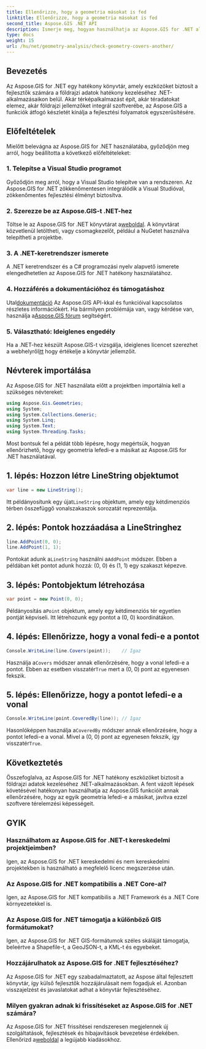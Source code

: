 ```yaml
---
title: Ellenőrizze, hogy a geometria másokat is fed
linktitle: Ellenőrizze, hogy a geometria másokat is fed
second_title: Aspose.GIS .NET API
description: Ismerje meg, hogyan használhatja az Aspose.GIS for .NET alkalmazást a földrajzi adatok hatékony kezeléséhez, a térinformációk elemzéséhez és a leképezési szolgáltatások integrálásához a .NET-alkalmazásokba.
type: docs
weight: 15
url: /hu/net/geometry-analysis/check-geometry-covers-another/
---
```

## Bevezetés
Az Aspose.GIS for .NET egy hatékony könyvtár, amely eszközöket biztosít a fejlesztők számára a földrajzi adatok hatékony kezeléséhez .NET-alkalmazásaikon belül. Akár térképalkalmazást épít, akár téradatokat elemez, akár földrajzi jellemzőket integrál szoftverébe, az Aspose.GIS a funkciók átfogó készletét kínálja a fejlesztési folyamatok egyszerűsítésére.
## Előfeltételek
Mielőtt belevágna az Aspose.GIS for .NET használatába, győződjön meg arról, hogy beállította a következő előfeltételeket:
### 1. Telepítse a Visual Studio programot
Győződjön meg arról, hogy a Visual Studio telepítve van a rendszeren. Az Aspose.GIS for .NET zökkenőmentesen integrálódik a Visual Studióval, zökkenőmentes fejlesztési élményt biztosítva.
### 2. Szerezze be az Aspose.GIS-t .NET-hez
 Töltse le az Aspose.GIS for .NET könyvtárat a[weboldal](https://releases.aspose.com/gis/net/). A könyvtárat közvetlenül letöltheti, vagy csomagkezelőt, például a NuGetet használva telepítheti a projektbe.
### 3. A .NET-keretrendszer ismerete
A .NET keretrendszer és a C# programozási nyelv alapvető ismerete elengedhetetlen az Aspose.GIS for .NET hatékony használatához.
### 4. Hozzáférés a dokumentációhoz és támogatáshoz
 Utal[dokumentáció](https://reference.aspose.com/gis/net/) Az Aspose.GIS API-kkal és funkcióival kapcsolatos részletes információkért. Ha bármilyen problémája van, vagy kérdése van, használja a[Aspose.GIS fórum](https://forum.aspose.com/c/gis/33) segítségért.
### 5. Választható: Ideiglenes engedély
 Ha a .NET-hez készült Aspose.GIS-t vizsgálja, ideiglenes licencet szerezhet a webhelyről[itt](https://purchase.aspose.com/temporary-license/) hogy értékelje a könyvtár jellemzőit.

## Névterek importálása
Az Aspose.GIS for .NET használata előtt a projektben importálnia kell a szükséges névtereket:
```csharp
using Aspose.Gis.Geometries;
using System;
using System.Collections.Generic;
using System.Linq;
using System.Text;
using System.Threading.Tasks;
```

Most bontsuk fel a példát több lépésre, hogy megértsük, hogyan ellenőrizhető, hogy egy geometria lefedi-e a másikat az Aspose.GIS for .NET használatával.
## 1. lépés: Hozzon létre LineString objektumot
```csharp
var line = new LineString();
```
 Itt példányosítunk egy újat`LineString` objektum, amely egy kétdimenziós térben összefüggő vonalszakaszok sorozatát reprezentálja.
## 2. lépés: Pontok hozzáadása a LineStringhez
```csharp
line.AddPoint(0, 0);
line.AddPoint(1, 1);
```
 Pontokat adunk a`LineString` használni a`AddPoint` módszer. Ebben a példában két pontot adunk hozzá: (0, 0) és (1, 1) egy szakaszt képezve.
## 3. lépés: Pontobjektum létrehozása
```csharp
var point = new Point(0, 0);
```
 Példányosítás a`Point` objektum, amely egy kétdimenziós tér egyetlen pontját képviseli. Itt létrehozunk egy pontot a (0, 0) koordinátákon.
## 4. lépés: Ellenőrizze, hogy a vonal fedi-e a pontot
```csharp
Console.WriteLine(line.Covers(point));    // Igaz
```
 Használja a`Covers` módszer annak ellenőrzésére, hogy a vonal lefedi-e a pontot. Ebben az esetben visszatér`True` mert a (0, 0) pont az egyenesen fekszik.
## 5. lépés: Ellenőrizze, hogy a pontot lefedi-e a vonal
```csharp
Console.WriteLine(point.CoveredBy(line)); // Igaz
```
Hasonlóképpen használja a`CoveredBy` módszer annak ellenőrzésére, hogy a pontot lefedi-e a vonal. Mivel a (0, 0) pont az egyenesen fekszik, így visszatér`True`.

## Következtetés
Összefoglalva, az Aspose.GIS for .NET hatékony eszközöket biztosít a földrajzi adatok kezeléséhez .NET-alkalmazásokban. A fent vázolt lépések követésével hatékonyan használhatja az Aspose.GIS funkcióit annak ellenőrzésére, hogy az egyik geometria lefedi-e a másikat, javítva ezzel szoftvere térelemzési képességeit.
## GYIK
### Használhatom az Aspose.GIS for .NET-t kereskedelmi projektjeimben?
Igen, az Aspose.GIS for .NET kereskedelmi és nem kereskedelmi projektekben is használható a megfelelő licenc megszerzése után.
### Az Aspose.GIS for .NET kompatibilis a .NET Core-al?
Igen, az Aspose.GIS for .NET kompatibilis a .NET Framework és a .NET Core környezetekkel is.
### Az Aspose.GIS for .NET támogatja a különböző GIS formátumokat?
Igen, az Aspose.GIS for .NET GIS-formátumok széles skáláját támogatja, beleértve a Shapefile-t, a GeoJSON-t, a KML-t és egyebeket.
### Hozzájárulhatok az Aspose.GIS for .NET fejlesztéséhez?
Az Aspose.GIS for .NET egy szabadalmaztatott, az Aspose által fejlesztett könyvtár, így külső fejlesztők hozzájárulásait nem fogadjuk el. Azonban visszajelzést és javaslatokat adhat a könyvtár fejlesztéséhez.
### Milyen gyakran adnak ki frissítéseket az Aspose.GIS for .NET számára?
 Az Aspose.GIS for .NET frissítései rendszeresen megjelennek új szolgáltatások, fejlesztések és hibajavítások bevezetése érdekében. Ellenőrizd a[weboldal](https://releases.aspose.com/gis/net/) a legújabb kiadásokhoz.